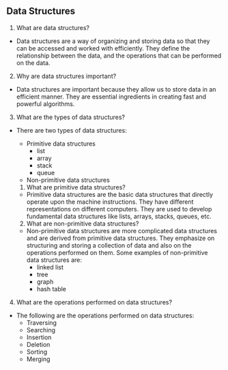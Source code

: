 ## Data Structures

1. What are data structures? 
- Data structures are a way of organizing and storing data so that they can be accessed and worked with efficiently. They define the relationship between the data, and the operations that can be performed on the data.

2. Why are data structures important?
- Data structures are important because they allow us to store data in an efficient manner. They are essential ingredients in creating fast and powerful algorithms.

3. What are the types of data structures?
- There are two types of data structures:
    - Primitive data structures
      - list
      - array
      - stack
      - queue
    - Non-primitive data structures

    1. What are primitive data structures?
     - Primitive data structures are the basic data structures that directly operate upon the machine instructions. They have different representations on different computers. They are used to develop fundamental data structures like lists, arrays, stacks, queues, etc.

    2. What are non-primitive data structures?
     - Non-primitive data structures are more complicated data structures and are derived from primitive data structures. They emphasize on structuring and storing a collection of data and also on the operations performed on them. Some examples of non-primitive data structures are:
        - linked list
        - tree
        - graph
        - hash table

4. What are the operations performed on data structures?
- The following are the operations performed on data structures:
    - Traversing
    - Searching
    - Insertion
    - Deletion
    - Sorting
    - Merging